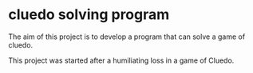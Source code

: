# cluedo solving program
The aim of this project is to develop a program that can solve a game of cluedo.

This project was started after a humiliating loss in a game of Cluedo.

